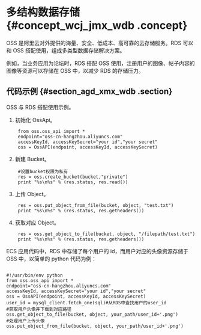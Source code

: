 # 多结构数据存储 {#concept_wcj_jmx_wdb .concept}

OSS 是阿里云对外提供的海量、安全、低成本、高可靠的云存储服务。RDS 可以和 OSS 搭配使用，组成多类型数据存储解决方案。

例如，当业务应用为论坛时，RDS 搭配 OSS 使用，注册用户的图像、帖子内容的图像等资源可以存储在 OSS 中，以减少 RDS 的存储压力。

## 代码示例 {#section_agd_xmx_wdb .section}

OSS 与 RDS 搭配使用示例。

1.  初始化 OssApi。

    ```
     from oss.oss_api import *
     endpoint="oss-cn-hangzhou.aliyuncs.com"  
     accessKeyId, accessKeySecret="your id","your secret"
     oss = OssAPI(endpoint, accessKeyId, accessKeySecret)
    ```

2.  新建 Bucket。

    ```
     #设置bucket权限为私有
     res = oss.create_bucket(bucket,"private")
     print "%s\n%s" % (res.status, res.read())
    ```

3.  上传 Object。

    ```
     res = oss.put_object_from_file(bucket, object, "test.txt")
     print "%s\n%s" % (res.status, res.getheaders())
    ```

4.  获取对应 Object。

    ```
     res = oss.get_object_to_file(bucket, object, "/filepath/test.txt")
     print "%s\n%s" % (res.status, res.getheaders())
    ```


ECS 应用代码中，RDS 中存储了每个用户的 id，而用户对应的头像资源存储于 OSS 中，以简单的 python 代码为例：

```

#!/usr/bin/env python
from oss.oss_api import *
endpoint="oss-cn-hangzhou.aliyuncs.com"  
accessKeyId, accessKeySecret="your id","your secret"
oss = OssAPI(endpoint, accessKeyId, accessKeySecret)
user_id = mysql_client.fetch_one(sql)#从RDS中查找用户的user_id
#获取用户头像并下载到对应路径
oss.get_object_to_file(bucket, object, your_path/user_id+'.png')
#处理用户上传头像
oss.put_object_from_file(bucket, object, your_path/user_id+'.png')

```

